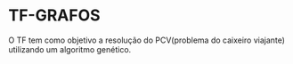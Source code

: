 # TF-GRAFOS
O TF tem como objetivo a resolução do PCV(problema do caixeiro viajante) utilizando um algoritmo genético.
